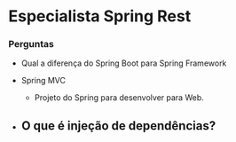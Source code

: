 # Especialista Spring Rest

### Perguntas
- Qual a diferença do Spring Boot para Spring Framework

- Spring MVC
  - Projeto do Spring para desenvolver para Web.
- O que é injeção de dependências?
  - 